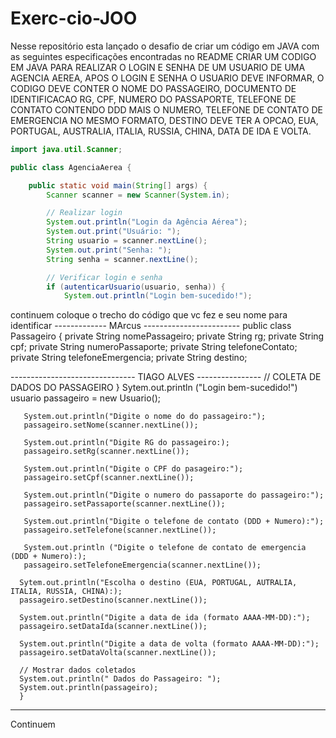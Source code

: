 # Exerc-cio-JOO
Nesse repositório esta lançado o desafio de criar um código em JAVA com as seguintes especificações encontradas no README
CRIAR UM CODIGO EM JAVA PARA REALIZAR O LOGIN E SENHA DE UM USUARIO DE UMA AGENCIA AEREA, APOS O LOGIN E SENHA O USUARIO DEVE INFORMAR, O CODIGO DEVE CONTER O NOME DO PASSAGEIRO, DOCUMENTO DE IDENTIFICACAO RG, CPF, NUMERO DO PASSAPORTE, TELEFONE DE CONTATO CONTENDO DDD MAIS O NUMERO, TELEFONE DE CONTATO DE EMERGENCIA NO MESMO FORMATO, DESTINO DEVE TER A OPCAO, EUA, PORTUGAL, AUSTRALIA, ITALIA, RUSSIA, CHINA, DATA DE IDA E VOLTA.

```java
import java.util.Scanner;

public class AgenciaAerea {

    public static void main(String[] args) {
        Scanner scanner = new Scanner(System.in);

        // Realizar login
        System.out.println("Login da Agência Aérea");
        System.out.print("Usuário: ");
        String usuario = scanner.nextLine();
        System.out.print("Senha: ");
        String senha = scanner.nextLine();

        // Verificar login e senha
        if (autenticarUsuario(usuario, senha)) {
            System.out.println("Login bem-sucedido!");
```
continuem
coloque o trecho do código que vc fez e seu nome para identificar
------------- MArcus ------------------------
public class Passageiro {
    private String nomePassageiro;
    private String rg;
    private String cpf;
    private String numeroPassaporte;
    private String telefoneContato;
    private String telefoneEmergencia;
    private String destino;
    

------------------------------- TIAGO ALVES ----------------
// COLETA DE DADOS DO PASSAGEIRO 
}
       Sytem.out.println ("Login bem-sucedido!")
       usuario passageiro = new Usuario(); 
       
       System.out.println("Digite o nome do do passageiro:");
       passageiro.setNome(scanner.nextLine());

       System.out.println("Digite RG do passageiro:);
       passageiro.setRg(scanner.nextLine());

       System.out.println("Digite o CPF do pasageiro:");
       passageiro.setCpf(scanner.nextLine());

       System.out.println("Digite o numero do passaporte do passageiro:");
       passageiro.setPassaporte(scanner.nextLine());

       System.out.println("Digite o telefone de contato (DDD + Numero):");
       passageiro.setTelefone(scanner.nextLine());

       System.out.println ("Digite o telefone de contato de emergencia (DDD + Numero):);
       passageiro.setTelefoneEmergencia(scanner.nextLine());

      Sytem.out.println("Escolha o destino (EUA, PORTUGAL, AUTRALIA, ITALIA, RUSSIA, CHINA):);
      passageiro.setDestino(scanner.nextLine());

      System.out.println("Digite a data de ida (formato AAAA-MM-DD):");
      passageiro.setDataIda(scanner.nextLine());

      System.out.println("Digite a data de volta (formato AAAA-MM-DD):");
      passageiro.setDataVolta(scanner.nextLine());
        
      // Mostrar dados coletados 
      System.out.println(" Dados do Passageiro: ");
      System.out.println(passageiro);
      }
------------------------------------------------------------------------------------
Continuem


